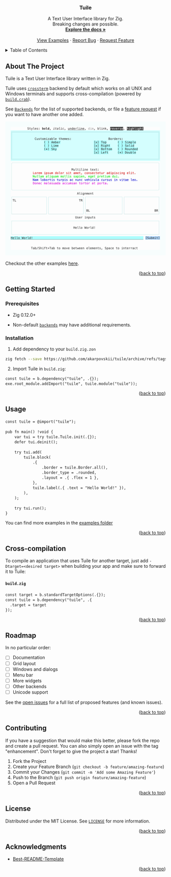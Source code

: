 <a name="readme-top"></a>

<!-- [![Contributors][contributors-shield]][contributors-url]
[![Forks][forks-shield]][forks-url]
[![Stargazers][stars-shield]][stars-url]
[![Issues][issues-shield]][issues-url]
[![MIT License][license-shield]][license-url]
[![LinkedIn][linkedin-shield]][linkedin-url]
<br /> -->

<!-- PROJECT LOGO -->
<div align="center">
  <!--a href="https://github.com/akarpovskii/tuile">
    <img src="images/logo.png" alt="Logo" width="80" height="80">
  </a-->

<h3 align="center">Tuile</h3>

  <p align="center">
    A Text User Interface library for Zig.
    <br />
    Breaking changes are possible.
    <br />
    <a href="https://github.com/akarpovskii/tuile"><strong>Explore the docs »</strong></a>
    <br />
    <br />
    <a href="https://github.com/akarpovskii/tuile/tree/main/examples">View Examples</a>
    ·
    <a href="https://github.com/akarpovskii/tuile/issues/new?labels=bug&template=bug-report.md">Report Bug</a>
    ·
    <a href="https://github.com/akarpovskii/tuile/issues/new?labels=enhancement&template=feature-request.md">Request Feature</a>
  </p>
</div>



<!-- TABLE OF CONTENTS -->
<details>
  <summary>Table of Contents</summary>
  <ol>
    <li>
      <a href="#about-the-project">About The Project</a>
    </li>
    <li>
      <a href="#getting-started">Getting Started</a>
      <ul>
        <li><a href="#prerequisites">Prerequisites</a></li>
        <li><a href="#installation">Installation</a></li>
      </ul>
    </li>
    <li><a href="#usage">Usage</a></li>
    <li><a href="#cross-compilation">Cross-compilation</a></li>
    <li><a href="#roadmap">Roadmap</a></li>
    <li><a href="#contributing">Contributing</a></li>
    <li><a href="#license">License</a></li>
    <li><a href="#contact">Contact</a></li>
    <li><a href="#acknowledgments">Acknowledgments</a></li>
  </ol>
</details>



<!-- ABOUT THE PROJECT -->
## About The Project

Tuile is a Text User Interface library written in Zig.

Tuile uses [`crossterm`](docs/Backends.md#crossterm) backend by default which works on all UNIX and Windows terminals and supports cross-compilation (powered by [`build.crab`](https://github.com/akarpovskii/build.crab)).

See [`Backends`](docs/Backends.md) for the list of supported backends, or file a [feature request](https://github.com/akarpovskii/tuile/issues/new?labels=enhancement&template=feature-request.md) if you want to have another one added.

![Demo VHS recording](./examples/images/demo.png)

Checkout the other examples [here](./examples/).

<p align="right">(<a href="#readme-top">back to top</a>)</p>


<!-- GETTING STARTED -->
## Getting Started

### Prerequisites

* Zig 0.12.0+

* Non-default [`backends`](docs/Backends.md) may have additional requirements.

### Installation

1. Add dependency to your `build.zig.zon`

```sh
zig fetch --save https://github.com/akarpovskii/tuile/archive/refs/tags/v0.1.2.tar.gz
```

2. Import Tuile in `build.zig`:

```zig
const tuile = b.dependency("tuile", .{});
exe.root_module.addImport("tuile", tuile.module("tuile"));
```

<p align="right">(<a href="#readme-top">back to top</a>)</p>



<!-- USAGE EXAMPLES -->
## Usage

```zig
const tuile = @import("tuile");

pub fn main() !void {
    var tui = try tuile.Tuile.init(.{});
    defer tui.deinit();

    try tui.add(
        tuile.block(
            .{
                .border = tuile.Border.all(),
                .border_type = .rounded,
                .layout = .{ .flex = 1 },
            },
            tuile.label(.{ .text = "Hello World!" }),
        ),
    );

    try tui.run();
}
```

You can find more examples in the [examples folder](./examples/)

<p align="right">(<a href="#readme-top">back to top</a>)</p>



<!-- CROSS-COMPILATION -->
## Cross-compilation

To compile an application that uses Tuile for another target, just add `-Dtarget=<desired target>` when building your app and make sure to forward it to Tuile:

#### **`build.zig`**
```zig
const target = b.standardTargetOptions(.{});
const tuile = b.dependency("tuile", .{
  .target = target
});
```

<p align="right">(<a href="#readme-top">back to top</a>)</p>



<!-- ROADMAP -->
## Roadmap

In no particular order:

- [ ] Documentation
- [ ] Grid layout
- [ ] Windows and dialogs
- [ ] Menu bar
- [ ] More widgets
- [ ] Other backends
- [ ] Unicode support

See the [open issues][issues-url] for a full list of proposed features (and known issues).

<p align="right">(<a href="#readme-top">back to top</a>)</p>



<!-- CONTRIBUTING -->
## Contributing

If you have a suggestion that would make this better, please fork the repo and create a pull request. You can also simply open an issue with the tag "enhancement".
Don't forget to give the project a star! Thanks!

1. Fork the Project
2. Create your Feature Branch (`git checkout -b feature/amazing-feature`)
3. Commit your Changes (`git commit -m 'Add some Amazing Feature'`)
4. Push to the Branch (`git push origin feature/amazing-feature`)
5. Open a Pull Request

<p align="right">(<a href="#readme-top">back to top</a>)</p>



<!-- LICENSE -->
## License

Distributed under the MIT License. See [`LICENSE`][license-url] for more information.

<p align="right">(<a href="#readme-top">back to top</a>)</p>



<!-- ACKNOWLEDGMENTS -->
## Acknowledgments

* [Best-README-Template](https://github.com/othneildrew/Best-README-Template)

<p align="right">(<a href="#readme-top">back to top</a>)</p>



<!-- MARKDOWN LINKS & IMAGES -->
<!-- https://www.markdownguide.org/basic-syntax/#reference-style-links -->
[contributors-shield]: https://img.shields.io/github/contributors/akarpovskii/tuile.svg?style=for-the-badge
[contributors-url]: https://github.com/akarpovskii/tuile/graphs/contributors
[forks-shield]: https://img.shields.io/github/forks/akarpovskii/tuile.svg?style=for-the-badge
[forks-url]: https://github.com/akarpovskii/tuile/network/members
[stars-shield]: https://img.shields.io/github/stars/akarpovskii/tuile.svg?style=for-the-badge
[stars-url]: https://github.com/akarpovskii/tuile/stargazers
[issues-shield]: https://img.shields.io/github/issues/akarpovskii/tuile.svg?style=for-the-badge
[issues-url]: https://github.com/akarpovskii/tuile/issues
[license-shield]: https://img.shields.io/github/license/akarpovskii/tuile.svg?style=for-the-badge
[license-url]: https://github.com/akarpovskii/tuile/blob/master/LICENSE.txt
[examples-url]: https://github.com/akarpovskii/tuile/tree/main/examples
[linkedin-shield]: https://img.shields.io/badge/-LinkedIn-black.svg?style=for-the-badge&logo=linkedin&colorB=555
[linkedin-url]: https://linkedin.com/in/akarpovskii
[product-screenshot]: images/screenshot.png
